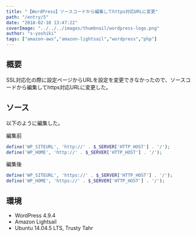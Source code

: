 ```yaml
---
title: "【WordPress】ソースコードから編集してhttps対応URLに変更"
path: "/entry/5"
date: "2018-02-10 13:47:22"
coverImage: "../../../images/thumbnail/wordpress-logo.png"
author: "s-yoshiki"
tags: ["amazon-aws","amazon-lightsail","wordpress","php"]
---
```

## 概要

SSL対応化の際に設定ページからURLを設定を変更できなかったので、ソースコードから編集してhttps対応URLに変更した。

## ソース

以下のように編集した。

編集前

```php
define('WP_SITEURL', 'http://' . $_SERVER['HTTP_HOST'] . '/');
define('WP_HOME', 'http://' . $_SERVER['HTTP_HOST'] . '/');
```

編集後

```php
define('WP_SITEURL', 'https://' . $_SERVER['HTTP_HOST'] . '/');
define('WP_HOME', 'https://' . $_SERVER['HTTP_HOST'] . '/');
```

## 環境

- WordPress 4.9.4
- Amazon Lightsail
- Ubuntu 14.04.5 LTS, Trusty Tahr

